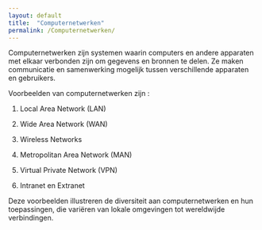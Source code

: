 ```yaml
---
layout: default
title:  "Computernetwerken"
permalink: /Computernetwerken/
---
```


Computernetwerken zijn systemen waarin computers en andere apparaten met elkaar verbonden zijn om gegevens en bronnen te delen. Ze maken communicatie en samenwerking mogelijk tussen verschillende apparaten en gebruikers.

Voorbeelden van computernetwerken zijn :

1. Local Area Network (LAN)

2. Wide Area Network (WAN)

3. Wireless Networks

4. Metropolitan Area Network (MAN)

5. Virtual Private Network (VPN)

6. Intranet en Extranet

Deze voorbeelden illustreren de diversiteit aan computernetwerken en hun toepassingen, die variëren van lokale omgevingen tot wereldwijde verbindingen.